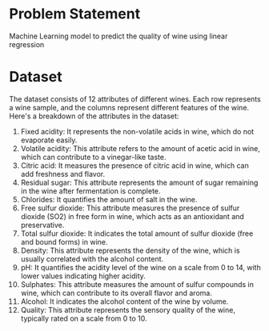 # Problem Statement
Machine Learning model to predict the quality of wine using linear regression

# Dataset
The dataset consists of 12 attributes of different wines. Each row represents a wine sample, and the columns represent different features of the wine. Here's a breakdown of the attributes in the dataset:

1. Fixed acidity: It represents the non-volatile acids in wine, which do not evaporate easily.
2. Volatile acidity: This attribute refers to the amount of acetic acid in wine, which can contribute to a vinegar-like taste.
3. Citric acid: It measures the presence of citric acid in wine, which can add freshness and flavor.
4. Residual sugar: This attribute represents the amount of sugar remaining in the wine after fermentation is complete.
5. Chlorides: It quantifies the amount of salt in the wine.
6. Free sulfur dioxide: This attribute measures the presence of sulfur dioxide (SO2) in free form in wine, which acts as an antioxidant and preservative.
7. Total sulfur dioxide: It indicates the total amount of sulfur dioxide (free and bound forms) in wine.
8. Density: This attribute represents the density of the wine, which is usually correlated with the alcohol content.
9. pH: It quantifies the acidity level of the wine on a scale from 0 to 14, with lower values indicating higher acidity.
10. Sulphates: This attribute measures the amount of sulfur compounds in wine, which can contribute to its overall flavor and aroma.
11. Alcohol: It indicates the alcohol content of the wine by volume.
12. Quality: This attribute represents the sensory quality of the wine, typically rated on a scale from 0 to 10.
